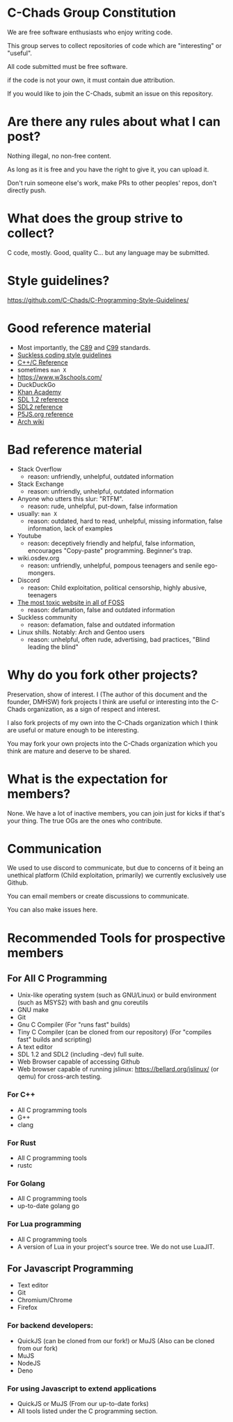 # C-Chads Group Constitution

We are free software enthusiasts who enjoy writing code.

This group serves to collect repositories of code which are "interesting" or
"useful".

All code submitted must be free software.

if the code is not your own, it must contain due attribution.

If you would like to join the C-Chads, submit an issue on this repository.

# Are there any rules about what I can post?

Nothing illegal, no non-free content.

As long as it is free and you have the right to give it, you can upload it.

Don't ruin someone else's work, make PRs to other peoples' repos, don't directly push.

# What does the group strive to collect?

C code, mostly. Good, quality C... but any language may be submitted.

# Style guidelines?

https://github.com/C-Chads/C-Programming-Style-Guidelines/

# Good reference material
* Most importantly, the [C89](http://port70.net/~nsz/c/c89/c89-draft.html) and [C99](http://port70.net/~nsz/c/c99/n1256.html) standards.
* [Suckless coding style guidelines](http://suckless.org/coding_style/)
* [C++/C Reference](cplusplus.com)
* sometimes `man X`
* https://www.w3schools.com/
* DuckDuckGo
* [Khan Academy](https://www.khanacademy.org/computing/computer-programming)
* [SDL 1.2 reference](https://www.libsdl.org/release/SDL-1.2.15/docs/html/reference.html)
* [SDL2 reference](http://wiki.libsdl.org/FrontPage)
* [P5JS.org reference](https://p5js.org/reference/)
* [Arch wiki](https://wiki.archlinux.org/)

# Bad reference material
* Stack Overflow
  * reason: unfriendly, unhelpful, outdated information
* Stack Exchange
  * reason: unfriendly, unhelpful, outdated information
* Anyone who utters this slur: "RTFM".
  * reason: rude, unhelpful, put-down, false information
* usually: `man X`
  * reason: outdated, hard to read, unhelpful, missing information, false information, lack of examples
* Youtube
  * reason: deceptively friendly and helpful, false information, encourages "Copy-paste" programming. Beginner's trap.
* wiki.osdev.org
  * reason: unfriendly, unhelpful, pompous teenagers and senile ego-mongers.
* Discord
  * reason: Child exploitation, political censorship, highly abusive, teenagers
* [The most toxic website in all of FOSS](Harmful.cat-v.org)
  * reason: defamation, false and outdated information
* Suckless community
  * reason: defamation, false and outdated information
* Linux shills. Notably: Arch and Gentoo users
  * reason: unhelpful, often rude, advertising, bad practices, "Blind leading the blind"

# Why do you fork other projects?

Preservation, show of interest. I (The author of this document and the founder, DMHSW) fork projects I think are useful or interesting into the C-Chads organization, as a sign of respect and interest.

I also fork projects of my own into the C-Chads organization which I think are useful or mature enough to be interesting.

You may fork your own projects into the C-Chads organization which you think are mature and deserve to be shared.

# What is the expectation for members?

None. We have a lot of inactive members, you can join just for kicks if that's your thing. The true OGs are the ones who contribute.

# Communication
We used to use discord to communicate, but due to concerns of it being an unethical platform (Child exploitation, primarily) we currently exclusively use Github.

You can email members or create discussions to communicate.

You can also make issues here.

# Recommended Tools for prospective members

## For All C Programming
* Unix-like operating system (such as GNU/Linux) or build environment (such as MSYS2) with bash and gnu coreutils
* GNU make
* Git
* Gnu C Compiler (For "runs fast" builds)
* Tiny C Compiler (can be cloned from our repository) (For "compiles fast" builds and scripting)
* A text editor
* SDL 1.2 and SDL2 (including -dev) full suite.
* Web Browser capable of accessing Github
* Web browser capable of running jslinux: https://bellard.org/jslinux/ (or qemu) for cross-arch testing.

### For C++
* All C programming tools
* G++
* clang

### For Rust
* All C programming tools
* rustc

### For Golang
* All C programming tools
* up-to-date golang go 

### For Lua programming
* All C programming tools
* A version of Lua in your project's source tree. We do not use LuaJIT.

## For Javascript Programming
* Text editor
* Git
* Chromium/Chrome
* Firefox

### For backend developers:
* QuickJS (can be cloned from our fork!) or MuJS (Also can be cloned from our fork)
* MuJS
* NodeJS
* Deno

### For using Javascript to extend applications
* QuickJS or MuJS (From our up-to-date forks)
* All tools listed under the C programming section.
